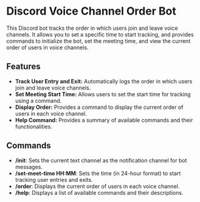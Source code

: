 # Discord Voice Channel Order Bot

This Discord bot tracks the order in which users join and leave voice channels. It allows you to set a specific time to start tracking, and provides commands to initialize the bot, set the meeting time, and view the current order of users in voice channels.

## Features

- **Track User Entry and Exit:** Automatically logs the order in which users join and leave voice channels.
- **Set Meeting Start Time:** Allows users to set the start time for tracking using a command.
- **Display Order:** Provides a command to display the current order of users in each voice channel.
- **Help Command:** Provides a summary of available commands and their functionalities.

## Commands

- **/init**: Sets the current text channel as the notification channel for bot messages.
- **/set-meet-time HH:MM**: Sets the time (in 24-hour format) to start tracking user entries and exits.
- **/order**: Displays the current order of users in each voice channel.
- **/help**: Displays a list of available commands and their descriptions.
